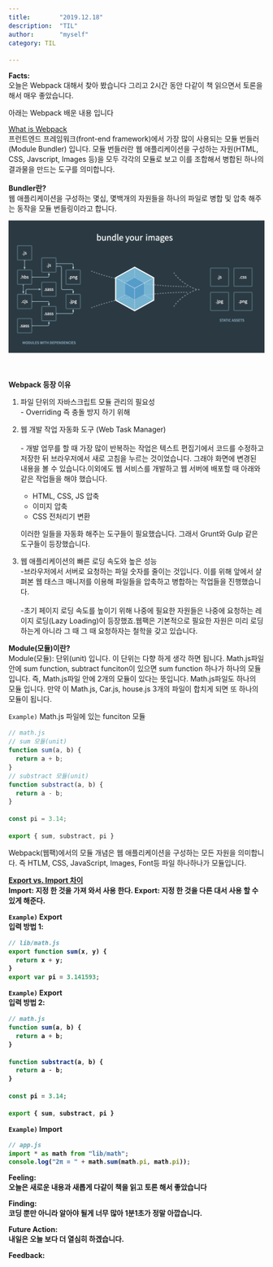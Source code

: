 ```yaml
---
title:        "2019.12.18"
description:  "TIL"
author:       "myself"
category: TIL

---
```


**Facts:** <br>
오늘은 Webpack 대해서 찾아 봤습니다 그리고 2시간 동안 다같이 책 읽으면서 토론을 해서 매우 좋았습니다.

아래는 Webpack 배운 내용 입니다

[What is Webpack](https://joshua1988.github.io/webpack-guide/webpack/what-is-webpack.html#%EC%9B%B9%ED%8C%A9%EC%9D%B4%EB%9E%80) <br>
프런트엔드 프레임워크(front-end framework)에서 가장 많이 사용되는 모듈 번들러(Module Bundler) 입니다. 모듈 번들러란 웹 애플리케이션을 구성하는 자원(HTML, CSS, Javscript, Images 등)을 모두 각각의 모듈로 보고 이를 조합해서 병합된 하나의 결과물을 만드는 도구를 의미합니다. <br><br>
<strong>Bundler란?</strong> <br>
웹 애플리케이션을 구성하는 몇십, 몇백개의 자원들을 하나의 파일로 병합 및 압축 해주는 동작을 모듈 번들링이라고 합니다. <br><p><img src="/assets/images/bundler.png"></p><br><br>
<strong>Webpack 등장 이유</strong> <br>
1. 파일 단위의 자바스크립트 모듈 관리의 필요성
 <br> - Overriding 즉 충돌 방지 하기 위해 <br>
2. 웹 개발 작업 자동화 도구 (Web Task Manager) <br>
  <br>- 개발 업무를 할 때 가장 많이 반복하는 작업은 텍스트 편집기에서 코드를 수정하고 저장한 뒤 브라우저에서 새로 고침을 누르는 것이었습니다. 그래야 화면에 변경된 내용을 볼 수 있습니다.이외에도 웹 서비스를 개발하고 웹 서버에 배포할 때 아래와 같은 작업들을 해야 했습니다.
     - HTML, CSS, JS 압축
     - 이미지 압축
     - CSS 전처리기 변환<br>

   이러한 일들을 자동화 해주는 도구들이 필요했습니다. 그래서 Grunt와 Gulp 같은 도구들이 등장했습니다.

3. 웹 애플리케이션의 빠른 로딩 속도와 높은 성능 <br>
      -브라우저에서 서버로 요청하는 파일 숫자를 줄이는 것입니다. 이를 위해 앞에서 살펴본 웹 태스크 매니저를 이용해 파일들을 압축하고 병합하는 작업들을 진행했습니다. <br><br>
      -초기 페이지 로딩 속도를 높이기 위해 나중에 필요한 자원들은 나중에 요청하는 레이지 로딩(Lazy Loading)이 등장했죠.웹팩은 기본적으로 필요한 자원은 미리 로딩하는게 아니라 그 때 그 때 요청하자는 철학을 갖고 있습니다.

<strong>Module(모듈)이란?</strong><br>
Module(모듈): 단위(unit) 입니다. 이 단위는 다향 하게 생각 하면 됩니다. Math.js파일 안에 sum function, subtract funciton이 있으면 sum function 하나가 하나의 모듈 입니다. 즉, Math.js파일 안에 2개의 모듈이 있다는 뜻입니다. Math.js파일도 하나의 모듈 입니다. 만약 이 Math.js, Car.js, house.js 3개의 파일이 합치게 되면 또 하나의 모듈이 됩니다. 

`Example)` Math.js 파일에 있는 funciton 모듈
```JavaScript
// math.js
// sum 모듈(unit)
function sum(a, b) {
  return a + b;
}
// substract 모듈(unit)
function substract(a, b) {
  return a - b;
}

const pi = 3.14;

export { sum, substract, pi }

```
Webpack(웹팩)에서의 모듈 개념은 웹 애플리케이션을 구성하는 모든 자원을 의미합니다. 즉 HTLM, CSS, JavaScript, Images, Font등 파일 하나하나가 모듈입니다.

<strong><ins>Export vs. Import 차이</ins></trong> <br>
Import: 지정 한 것을 가져 와서 사용 한다.
Export: 지정 한 것을 다른 대서 사용 할 수 있게 해준다. 

`Example)` Export <br>
입력 방법 1:
```JavaScript
// lib/math.js
export function sum(x, y) {
  return x + y;
}
export var pi = 3.141593;
```
`Example)` Export <br>
입력 방법 2:
```JavaScript
// math.js
function sum(a, b) {
  return a + b;
}

function substract(a, b) {
  return a - b;
}

const pi = 3.14;

export { sum, substract, pi }
```

`Example)` Import
```JavaScript
// app.js
import * as math from "lib/math";
console.log("2π = " + math.sum(math.pi, math.pi));
```

**Feeling:** <br>
오늘은 새로운 내용과 새롭게 다같이 책을 읽고 토론 해서 좋았습니다

**Finding:** <br>
코딩 뿐만 아니라 알아야 될게 너무 많아 1분1초가 정말 아깝습니다. 

**Future Action:** <br>
내일은 오늘 보다 더 열심히 하겠습니다.


**Feedback:** <br>
